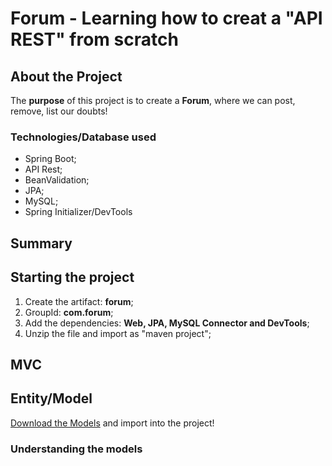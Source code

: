 # Forum - Learning how to creat a "API REST" from scratch
## About the Project

The **purpose** of this project is to create a **Forum**, where we can post, remove, list  our doubts!

### Technologies/Database used
-   Spring Boot;
-   API Rest;
-   BeanValidation;
-   JPA;
-  MySQL;
-  Spring Initializer/DevTools

## Summary


## Starting the project
1. Create the artifact: **forum**;
2. GroupId: **com.forum**;
3. Add the dependencies: **Web, JPA, MySQL Connector and DevTools**;
4. Unzip the file and import as "maven project";




## MVC
## Entity/Model

[Download the Models](https://github.com/igorgrv/ForumAPI/blob/master/ModelExample.rar)  and import into the project!

### Understanding the models
